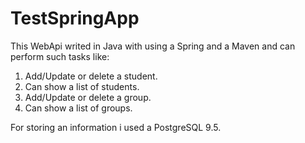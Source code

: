 # TestSpringApp
<p>This WebApi writed in Java with using a Spring and a Maven and can perform such tasks like:
  <ol>
    <li> Add/Update or delete a student.</li>
    <li> Can show a list of students.</li>
    <li> Add/Update or delete a group.</li>
    <li> Can show a list of groups.</li>
  </ol>
 </p>
<p>For storing an information i used a PostgreSQL 9.5.</p>
